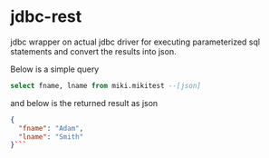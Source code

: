 # jdbc-rest
jdbc wrapper on actual jdbc driver for executing parameterized sql statements and convert the results into json.

Below is a simple query
```sql
select fname, lname from miki.mikitest --[json]
```
and below is the returned result as json
```json
{
  "fname": "Adam",
  "lname": "Smith"
}```

